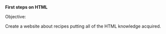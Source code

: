<strong>First steps on HTML</strong>
<p>Objective:</p>
<p>Create a website about recipes putting all of the HTML knowledge acquired.</p>